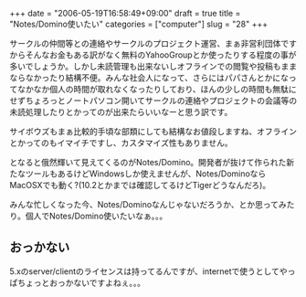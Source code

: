 +++
date = "2006-05-19T16:58:49+09:00"
draft = true
title = "Notes/Domino使いたい"
categories = ["computer"]
slug = "28"
+++

サークルの仲間等との連絡やサークルのプロジェクト運営、まぁ非営利団体ですからそんなお金もある訳がなく無料のYahooGroupとか使ったりする程度の事が多いでしょうか。しかし未読管理も出来ないしオフラインでの閲覧や投稿もままならなかったり結構不便。みんな社会人になって、さらにはパパさんとかになってなかなか個人の時間が取れなくなったりしており、ほんの少しの時間も無駄にせずちょろっとノートパソコン開いてサークルの連絡やプロジェクトの会議等の未読処理したりとかってのが出来たらいいなーと思う訳です。

サイボウズもまぁ比較的手頃な部類にしても結構なお値段しますね、オフラインとかってのもイマイチですし、カスタマイズ性もありません。

となると俄然輝いて見えてくるのがNotes/Domino。開発者が抜けて作られた新たなツールもあるけどWindowsしか使えませんが、Notes/DominoならMacOSXでも動く?(10.2とかまでは確認してるけどTigerどうなんだろ)。

みんな忙しくなった今、Notes/Dominoなんじゃないだろうか、とか思ってみたり。個人でNotes/Domino使いたいなぁ。。。

## おっかない

5.xのserver/clientのライセンスは持ってるんですが、internetで使うとしてやっぱちょっとおっかないですよねぇ。。。
